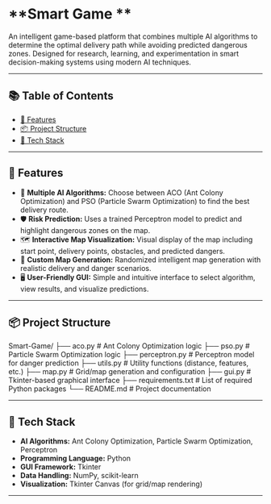 # **Smart Game **

An intelligent game-based platform that combines multiple AI algorithms to determine the optimal delivery path while avoiding predicted dangerous zones. Designed for research, learning, and experimentation in smart decision-making systems using modern AI techniques.

---

## 📚 Table of Contents
- [🚀 Features](#-features)
- [📦 Project Structure](#-project-structure)
- [🧰 Tech Stack](#-tech-stack)

---

## 🚀 Features
- 🧠 **Multiple AI Algorithms:** Choose between ACO (Ant Colony Optimization) and PSO (Particle Swarm Optimization) to find the best delivery route.
- 🛡️ **Risk Prediction:** Uses a trained Perceptron model to predict and highlight dangerous zones on the map.
- 🗺️ **Interactive Map Visualization:** Visual display of the map including start point, delivery points, obstacles, and predicted dangers.
- 🧪 **Custom Map Generation:** Randomized intelligent map generation with realistic delivery and danger scenarios.
- 🖥️ **User-Friendly GUI:** Simple and intuitive interface to select algorithm, view results, and visualize predictions.

---

## 📦 Project Structure
Smart-Game/
├── aco.py # Ant Colony Optimization logic
├── pso.py # Particle Swarm Optimization logic
├── perceptron.py # Perceptron model for danger prediction
├── utils.py # Utility functions (distance, features, etc.)
├── map.py # Grid/map generation and configuration
├── gui.py # Tkinter-based graphical interface
├── requirements.txt # List of required Python packages
└── README.md # Project documentation


---

## 🧰 Tech Stack
- **AI Algorithms:** Ant Colony Optimization, Particle Swarm Optimization, Perceptron
- **Programming Language:** Python 
- **GUI Framework:** Tkinter
- **Data Handling:** NumPy, scikit-learn
- **Visualization:** Tkinter Canvas (for grid/map rendering)

---







